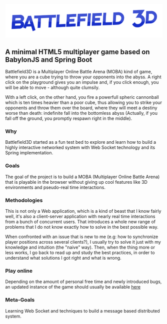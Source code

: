 ![Battlefield3d](src/main/resources/static/pics/logo_internal.png?raw=true)

## A minimal HTML5 multiplayer game based on BabylonJS and Spring Boot

Battlefield3D is a Multiplayer Online Battle Arena (MOBA) kind of game, where you are a cube trying to throw your opponents into the abyss. A right click on the playground gives you an impulse and, if you click enough, you will be able to move - although quite clumsily.

With a left click, on the other hand, you fire a powerfull spheric cannonball which is ten times heavier than a poor cube, thus allowing you to strike your opponents and throw them over the board, where they will meet a destiny worse than death: indefinite fall into the bottomless abyss (Actually, if you fall off the ground, you promptly respawn right in the middle).

### Why
Battlefield3D started as a fun test bed to explore and learn how to build a highly interactive networked system with Web Socket technology and its Spring implementation.

### Goals
The goal of the project is to build a MOBA (Multiplayer Online Battle Arena) that is playable in the browser without giving up cool features like 3D environments and pseudo-real time interactions.

### Methodologies
This is not only a Web application, which is a kind of beast that I know fairly well, it's also a client-server application with nearly real time interactions from a bunch of concurrent users. That introduces a whole new range of problems that I do not know exactly how to solve in the best possible way. 

When confronted with an issue that is new to me (e.g: how to synchronize player positions across several clients?), I usually try to solve it just with my knowledge and intuition (the "naive" way). Then, when the thing more or less works, I go back to read up and study the best practices, in order to understand what solutions I got right and what is wrong.

### Play online
Depending on the amount of personal free time and newly introduced bugs, an updated instance of the game should usually be available [here](http://www.codevomit.xyz/battlefield3d)

### Meta-Goals
Learning Web Socket and techniques to build a message based distributed system.
